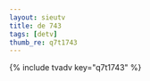 ```yaml
--- 
layout: sieutv
title: de 743
tags: [detv]
thumb_re: q7t1743
---
```

{% include tvadv key="q7t1743" %} 
